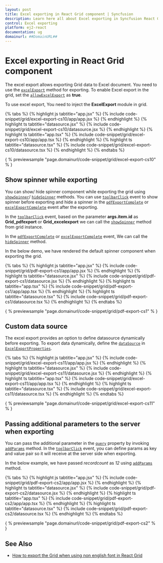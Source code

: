 ```yaml
---
layout: post
title: Excel exporting in React Grid component | Syncfusion
description: Learn here all about Excel exporting in Syncfusion React Grid component of Syncfusion Essential JS 2 and more.
control: Excel exporting 
platform: ej2-react
documentation: ug
domainurl: ##DomainURL##
---
```


# Excel exporting in React Grid component

The excel export allows exporting Grid data to Excel document. You need to use the [`excelExport`](https://ej2.syncfusion.com/angular/documentation/api/grid/#excelexport) method for exporting. To enable Excel export in the grid,
 set the [`allowExcelExport`](https://ej2.syncfusion.com/angular/documentation/api/grid/#allowexcelexport) as **true**.

To use excel export, You need to inject the **ExcelExport** module in grid.

{% tabs %}
{% highlight js tabtitle="app.jsx" %}
{% include code-snippet/grid/excel-export-cs10/app/app.jsx %}
{% endhighlight %}
{% highlight ts tabtitle="datasource.jsx" %}
{% include code-snippet/grid/excel-export-cs10/datasource.jsx %}
{% endhighlight %}
{% highlight ts tabtitle="app.tsx" %}
{% include code-snippet/grid/excel-export-cs10/app/app.tsx %}
{% endhighlight %}
{% highlight ts tabtitle="datasource.tsx" %}
{% include code-snippet/grid/excel-export-cs10/datasource.tsx %}
{% endhighlight %}
{% endtabs %}

{ % previewsample "page.domainurl/code-snippet/grid/excel-export-cs10" % }

## Show spinner while exporting

You can show/ hide spinner component while exporting the grid using [`showSpinner`](https://ej2.syncfusion.com/angular/documentation/api/grid/#showspinner)/ [`hideSpinner`](https://ej2.syncfusion.com/angular/documentation/api/grid/#hidespinner) methods. You can use  [`toolbarClick`](https://ej2.syncfusion.com/angular/documentation/api/grid/#toolbarclick) event to show spinner before exporting and hide a spinner in the [`pdfExportComplete`](https://ej2.syncfusion.com/angular/documentation/api/grid/#pdfexportcomplete) or [`excelExportComplete`](https://ej2.syncfusion.com/angular/documentation/api/grid/#excelexportcomplete) event after the exporting.

In the [`toolbarClick`](https://ej2.syncfusion.com/angular/documentation/api/grid/#toolbarclick) event, based on the parameter **args.item.id** as **Grid_pdfexport** or **Grid_excelexport** we can call the [`showSpinner`](https://ej2.syncfusion.com/angular/documentation/api/grid/#showspinner) method from grid instance.

In the [`pdfExportComplete`](https://ej2.syncfusion.com/angular/documentation/api/grid/#pdfexportcomplete) or [`excelExportComplete`](https://ej2.syncfusion.com/angular/documentation/api/grid/#excelexportcomplete) event, We can call the [`hideSpinner`](https://ej2.syncfusion.com/angular/documentation/api/grid/#hidespinner) method.

In the below demo, we have rendered the default spinner component when exporting the grid.

{% tabs %}
{% highlight js tabtitle="app.jsx" %}
{% include code-snippet/grid/pdf-export-cs1/app/app.jsx %}
{% endhighlight %}
{% highlight ts tabtitle="datasource.jsx" %}
{% include code-snippet/grid/pdf-export-cs1/datasource.jsx %}
{% endhighlight %}
{% highlight ts tabtitle="app.tsx" %}
{% include code-snippet/grid/pdf-export-cs1/app/app.tsx %}
{% endhighlight %}
{% highlight ts tabtitle="datasource.tsx" %}
{% include code-snippet/grid/pdf-export-cs1/datasource.tsx %}
{% endhighlight %}
{% endtabs %}

{ % previewsample "page.domainurl/code-snippet/grid/pdf-export-cs1" % }

## Custom data source

The excel export provides an option to define datasource dynamically before exporting.
To export data dynamically, define the [`dataSource`](https://ej2.syncfusion.com/angular/documentation/api/grid/excelExportProperties/#datasource) in [`ExcelExportProperties`](https://ej2.syncfusion.com/angular/documentation/api/grid/excelExportProperties/).

{% tabs %}
{% highlight js tabtitle="app.jsx" %}
{% include code-snippet/grid/excel-export-cs11/app/app.jsx %}
{% endhighlight %}
{% highlight ts tabtitle="datasource.jsx" %}
{% include code-snippet/grid/excel-export-cs11/datasource.jsx %}
{% endhighlight %}
{% highlight ts tabtitle="app.tsx" %}
{% include code-snippet/grid/excel-export-cs11/app/app.tsx %}
{% endhighlight %}
{% highlight ts tabtitle="datasource.tsx" %}
{% include code-snippet/grid/excel-export-cs11/datasource.tsx %}
{% endhighlight %}
{% endtabs %}

{ % previewsample "page.domainurl/code-snippet/grid/excel-export-cs11" % }

## Passing additional parameters to the server when exporting

You can pass the additional parameter in the [`query`](https://ej2.syncfusion.com/angular/documentation/api/grid/#query) property by invoking [`addParams`](https://ej2.syncfusion.com/documentation/api/data/query/#addparams) method. In the [`toolbarClick`](https://ej2.syncfusion.com/angular/documentation/api/grid/#toolbarclick) event, you can define params as key and value pair so it will receive at the server side when exporting.

In the below example, we have passed *recordcount* as *12* using [`addParams`](https://ej2.syncfusion.com/documentation/api/data/query/#addparams) method.

{% tabs %}
{% highlight js tabtitle="app.jsx" %}
{% include code-snippet/grid/pdf-export-cs2/app/app.jsx %}
{% endhighlight %}
{% highlight ts tabtitle="datasource.jsx" %}
{% include code-snippet/grid/pdf-export-cs2/datasource.jsx %}
{% endhighlight %}
{% highlight ts tabtitle="app.tsx" %}
{% include code-snippet/grid/pdf-export-cs2/app/app.tsx %}
{% endhighlight %}
{% highlight ts tabtitle="datasource.tsx" %}
{% include code-snippet/grid/pdf-export-cs2/datasource.tsx %}
{% endhighlight %}
{% endtabs %}

{ % previewsample "page.domainurl/code-snippet/grid/pdf-export-cs2" % }

## See Also

* [How to export the Grid when using non english font in React Grid](https://www.syncfusion.com/forums/148193/how-to-export-the-grid-when-using-non-english-font-in-react-grid)
